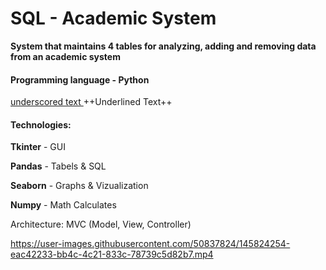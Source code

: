 # SQL - **Academic System**

**System that maintains 4 tables for analyzing, adding and removing data from an academic system**

#### **Programming language** - Python
<u>underscored text </u>
++Underlined Text++

#### **Technologies:**
  **Tkinter** - GUI

  **Pandas** - Tabels & SQL

  **Seaborn** - Graphs & Vizualization

  **Numpy** - Math Calculates


Architecture: MVC (Model, View, Controller)
 


https://user-images.githubusercontent.com/50837824/145824254-eac42233-bb4c-4c21-833c-78739c5d82b7.mp4

